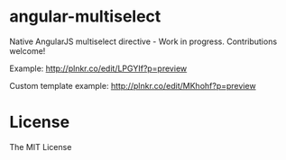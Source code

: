 angular-multiselect
===================

Native AngularJS multiselect directive - Work in progress. Contributions welcome!

Example: http://plnkr.co/edit/LPGYIf?p=preview

Custom template example: http://plnkr.co/edit/MKhohf?p=preview


License
=======
The MIT License
